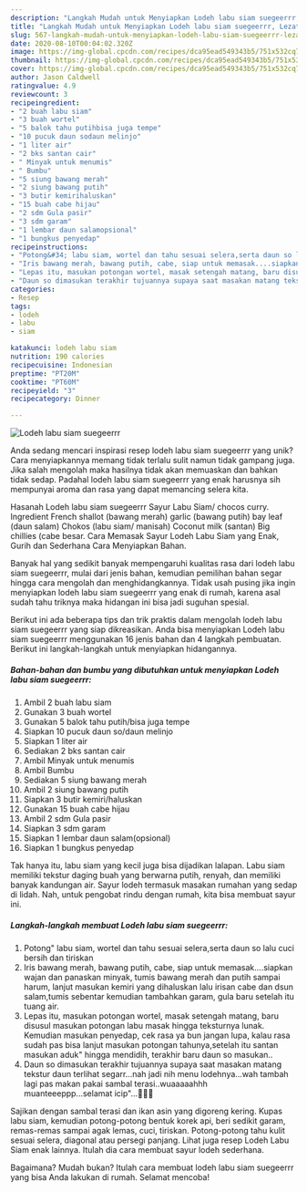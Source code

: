 ```yaml
---
description: "Langkah Mudah untuk Menyiapkan Lodeh labu siam suegeerrr, Lezat Sekali"
title: "Langkah Mudah untuk Menyiapkan Lodeh labu siam suegeerrr, Lezat Sekali"
slug: 567-langkah-mudah-untuk-menyiapkan-lodeh-labu-siam-suegeerrr-lezat-sekali
date: 2020-08-10T00:04:02.320Z
image: https://img-global.cpcdn.com/recipes/dca95ead549343b5/751x532cq70/lodeh-labu-siam-suegeerrr-foto-resep-utama.jpg
thumbnail: https://img-global.cpcdn.com/recipes/dca95ead549343b5/751x532cq70/lodeh-labu-siam-suegeerrr-foto-resep-utama.jpg
cover: https://img-global.cpcdn.com/recipes/dca95ead549343b5/751x532cq70/lodeh-labu-siam-suegeerrr-foto-resep-utama.jpg
author: Jason Caldwell
ratingvalue: 4.9
reviewcount: 3
recipeingredient:
- "2 buah labu siam"
- "3 buah wortel"
- "5 balok tahu putihbisa juga tempe"
- "10 pucuk daun sodaun melinjo"
- "1 liter air"
- "2 bks santan cair"
- " Minyak untuk menumis"
- " Bumbu"
- "5 siung bawang merah"
- "2 siung bawang putih"
- "3 butir kemirihaluskan"
- "15 buah cabe hijau"
- "2 sdm Gula pasir"
- "3 sdm garam"
- "1 lembar daun salamopsional"
- "1 bungkus penyedap"
recipeinstructions:
- "Potong&#34; labu siam, wortel dan tahu sesuai selera,serta daun so lalu cuci bersih dan tiriskan"
- "Iris bawang merah, bawang putih, cabe, siap untuk memasak....siapkan wajan dan panaskan minyak, tumis bawang merah dan putih sampai harum, lanjut masukan kemiri yang dihaluskan lalu irisan cabe dan dsun salam,tumis sebentar kemudian tambahkan garam, gula baru setelah itu tuang air."
- "Lepas itu, masukan potongan wortel, masak setengah matang, baru disusul masukan potongan labu masak hingga teksturnya lunak. Kemudian masukan penyedap, cek rasa ya bun jangan lupa, kalau rasa sudah pas bisa lanjut masukan potongan tahunya,setelah itu santan masukan aduk&#34; hingga mendidih, terakhir baru daun so masukan.."
- "Daun so dimasukan terakhir tujuannya supaya saat masakan matang tekstur daun terlihat segarr...nah jadi nih menu lodehnya...wah tambah lagi pas makan pakai sambal terasi..wuaaaaahhh muanteeeppp...selamat icip&#34;...🤤👩‍🍳"
categories:
- Resep
tags:
- lodeh
- labu
- siam

katakunci: lodeh labu siam 
nutrition: 190 calories
recipecuisine: Indonesian
preptime: "PT20M"
cooktime: "PT60M"
recipeyield: "3"
recipecategory: Dinner

---
```



![Lodeh labu siam suegeerrr](https://img-global.cpcdn.com/recipes/dca95ead549343b5/751x532cq70/lodeh-labu-siam-suegeerrr-foto-resep-utama.jpg)

Anda sedang mencari inspirasi resep lodeh labu siam suegeerrr yang unik? Cara menyiapkannya memang tidak terlalu sulit namun tidak gampang juga. Jika salah mengolah maka hasilnya tidak akan memuaskan dan bahkan tidak sedap. Padahal lodeh labu siam suegeerrr yang enak harusnya sih mempunyai aroma dan rasa yang dapat memancing selera kita.

Hasanah Lodeh labu siam suegeerrr Sayur Labu Siam/ chocos curry. Ingredient French shallot (bawang merah) garlic (bawang putih) bay leaf (daun salam) Chokos (labu siam/ manisah) Coconut milk (santan) Big chillies (cabe besar. Cara Memasak Sayur Lodeh Labu Siam yang Enak, Gurih dan Sederhana Cara Menyiapkan Bahan.

Banyak hal yang sedikit banyak mempengaruhi kualitas rasa dari lodeh labu siam suegeerrr, mulai dari jenis bahan, kemudian pemilihan bahan segar hingga cara mengolah dan menghidangkannya. Tidak usah pusing jika ingin menyiapkan lodeh labu siam suegeerrr yang enak di rumah, karena asal sudah tahu triknya maka hidangan ini bisa jadi suguhan spesial.


Berikut ini ada beberapa tips dan trik praktis dalam mengolah lodeh labu siam suegeerrr yang siap dikreasikan. Anda bisa menyiapkan Lodeh labu siam suegeerrr menggunakan 16 jenis bahan dan 4 langkah pembuatan. Berikut ini langkah-langkah untuk menyiapkan hidangannya.

<!--inarticleads1-->

##### Bahan-bahan dan bumbu yang dibutuhkan untuk menyiapkan Lodeh labu siam suegeerrr:

1. Ambil 2 buah labu siam
1. Gunakan 3 buah wortel
1. Gunakan 5 balok tahu putih/bisa juga tempe
1. Siapkan 10 pucuk daun so/daun melinjo
1. Siapkan 1 liter air
1. Sediakan 2 bks santan cair
1. Ambil  Minyak untuk menumis
1. Ambil  Bumbu
1. Sediakan 5 siung bawang merah
1. Ambil 2 siung bawang putih
1. Siapkan 3 butir kemiri/haluskan
1. Gunakan 15 buah cabe hijau
1. Ambil 2 sdm Gula pasir
1. Siapkan 3 sdm garam
1. Siapkan 1 lembar daun salam(opsional)
1. Siapkan 1 bungkus penyedap


Tak hanya itu, labu siam yang kecil juga bisa dijadikan lalapan. Labu siam memiliki tekstur daging buah yang berwarna putih, renyah, dan memiliki banyak kandungan air. Sayur lodeh termasuk masakan rumahan yang sedap di lidah. Nah, untuk pengobat rindu dengan rumah, kita bisa membuat sayur ini. 

<!--inarticleads2-->

##### Langkah-langkah membuat Lodeh labu siam suegeerrr:

1. Potong&#34; labu siam, wortel dan tahu sesuai selera,serta daun so lalu cuci bersih dan tiriskan
1. Iris bawang merah, bawang putih, cabe, siap untuk memasak....siapkan wajan dan panaskan minyak, tumis bawang merah dan putih sampai harum, lanjut masukan kemiri yang dihaluskan lalu irisan cabe dan dsun salam,tumis sebentar kemudian tambahkan garam, gula baru setelah itu tuang air.
1. Lepas itu, masukan potongan wortel, masak setengah matang, baru disusul masukan potongan labu masak hingga teksturnya lunak. Kemudian masukan penyedap, cek rasa ya bun jangan lupa, kalau rasa sudah pas bisa lanjut masukan potongan tahunya,setelah itu santan masukan aduk&#34; hingga mendidih, terakhir baru daun so masukan..
1. Daun so dimasukan terakhir tujuannya supaya saat masakan matang tekstur daun terlihat segarr...nah jadi nih menu lodehnya...wah tambah lagi pas makan pakai sambal terasi..wuaaaaahhh muanteeeppp...selamat icip&#34;...🤤👩‍🍳


Sajikan dengan sambal terasi dan ikan asin yang digoreng kering. Kupas labu siam, kemudian potong-potong bentuk korek api, beri sedikit garam, remas-remas sampai agak lemas, cuci, tiriskan. Potong-potong tahu kulit sesuai selera, diagonal atau persegi panjang. Lihat juga resep Lodeh Labu Siam enak lainnya. Itulah dia cara membuat sayur lodeh sederhana. 

Bagaimana? Mudah bukan? Itulah cara membuat lodeh labu siam suegeerrr yang bisa Anda lakukan di rumah. Selamat mencoba!
